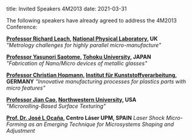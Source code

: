 title: Invited Speakers 4M2013
date: 2021-03-31

The following speakers have already agreed to address the 4M2013 Conference:

**[Professor Richard Leach](/4m-association/content/4M2013-Invited-Speaker-Professor-Richard-Leach), [National Physical Laboratory](http://www.npl.co.uk), UK**  
*"Metrology challenges for highly parallel micro-manufacture"*

**[Professor Yasunori Saotome](/4m-association/content/4M2013-Invited-Speaker-Yasunori-Saotome), [Tohoku University](http://www.tohoku.ac.jp/english/), JAPAN**     
*"Fabrication of Nano/Micro devices of metallic glasses"*    

**[Professor Christian Hopmann](/4m-association/content/4M2013-Invited-Speaker-Professor-Dr-Ing-Christian-Hopmann), [Institut für Kunststoffverarbeitung](http://www.ikv-aachen.de/), GERMANY**
*"Innovative manufacturing processes for plastics parts with micro features"* 

**[Professor Jian Cao](/4m-association/content/4M2013-Invited-Speaker-Professor-Jian-Cao), [Northwestern University](http://www.northwestern.edu/), USA**                            
*"Microrolling-Based Surface Texturing"* 

**[Prof. Dr. José L Ocaña](/4m-association/content/4M2013-Invited-Speaker-Prof-Dr-Jos%C3%A9-L-Oca%C3%B1), Centro Láser UPM, SPAIN**
*Laser Shock Micro-Forming as an Emerging Technique for Microsystems Shaping and Adjustment* 